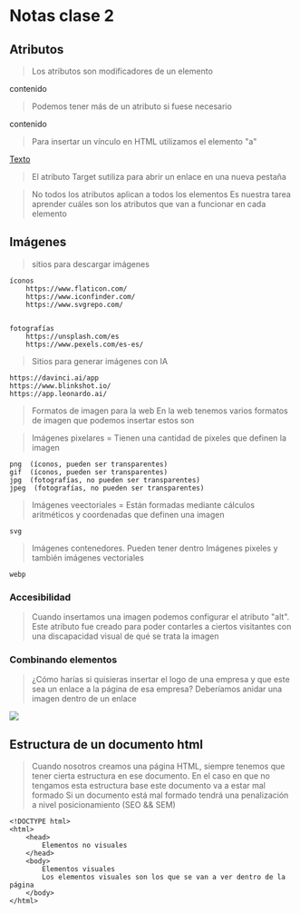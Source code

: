 # Notas clase 2

## Atributos
> Los atributos son modificadores de un elemento

<elemento atributo="valor">contenido</elemento>

> Podemos tener más de un atributo si fuese necesario

<elemento atributo="valor" atributo2="valor2">
    contenido
</elemento>

> Para insertar un vínculo en HTML 
> utilizamos el elemento "a"

<a href="url" target="_blank">
    Texto
</a>

> El atributo Target sutiliza para abrir un enlace en una nueva pestaña


> No todos los atributos aplican a todos los elementos
> Es nuestra tarea aprender cuáles son los atributos que van a funcionar en cada elemento



## Imágenes

> sitios para descargar imágenes


    íconos
        https://www.flaticon.com/
        https://www.iconfinder.com/
        https://www.svgrepo.com/


    fotografías
        https://unsplash.com/es
        https://www.pexels.com/es-es/

> Sitios para generar imágenes con IA

    https://davinci.ai/app
    https://www.blinkshot.io/
    https://app.leonardo.ai/




> Formatos de imagen para la web
> En la web tenemos varios formatos de imagen que podemos insertar estos son

> Imágenes pixelares = Tienen una cantidad de pixeles que definen la imagen

    png  (íconos, pueden ser transparentes)
    gif  (íconos, pueden ser transparentes)
    jpg  (fotografías, no pueden ser transparentes)
    jpeg  (fotografías, no pueden ser transparentes)

> Imágenes veectoriales = Están formadas mediante cálculos aritméticos y coordenadas que definen una imagen

    svg

> Imágenes contenedores. Pueden tener dentro Imágenes pixeles y también imágenes vectoriales

    webp  

### Accesibilidad
> Cuando insertamos una imagen podemos configurar el atributo
> "alt". Este atributo fue creado para poder contarles a ciertos visitantes con una discapacidad visual de qué se trata la imagen


### Combinando elementos

> ¿Cómo harías si quisieras insertar el logo de una empresa y que este sea un enlace a la página de esa empresa?
> Deberíamos anidar una imagen dentro de un enlace

<a href="url">
   <img src="ruta">
</a>

## Estructura de un documento html

> Cuando nosotros creamos una página HTML, siempre tenemos que tener cierta estructura en ese documento.
> En el caso en que no tengamos esta estructura base este documento va a estar mal formado
> Si un documento está mal formado tendrá una penalización a nivel posicionamiento (SEO && SEM)

    <!DOCTYPE html>
    <html>
        <head>
            Elementos no visuales
        </head>
        <body>
            Elementos visuales  
            Los elementos visuales son los que se van a ver dentro de la página
        </body>
    </html>